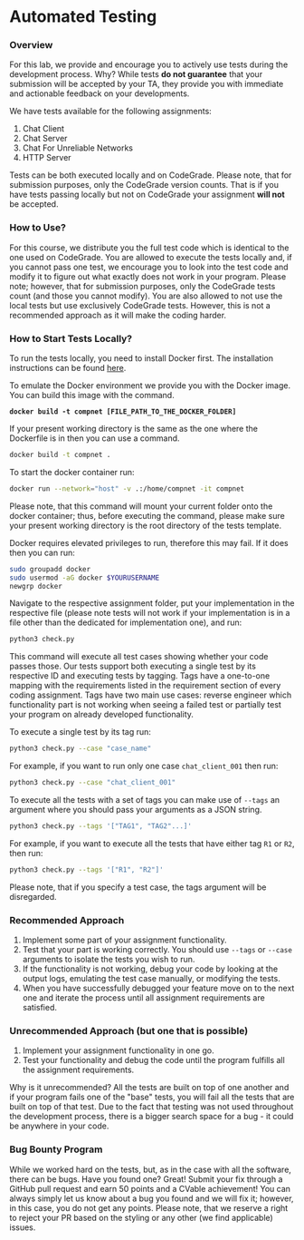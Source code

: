 # Automated Testing

### Overview

For this lab, we provide and encourage you to actively use tests during the development process. Why? While tests **do not guarantee** that your submission will be accepted by your TA, they provide you with immediate and actionable feedback on your developments.

We have tests available for the following assignments:

1. Chat Client
2. Chat Server
3. Chat For Unreliable Networks
4. HTTP Server

Tests can be both executed locally and on CodeGrade. Please note, that for submission purposes, only the CodeGrade version counts. That is if you have tests passing locally but not on CodeGrade your assignment **will not** be accepted.

### How to Use?

For this course, we distribute you the full test code which is identical to the one used on CodeGrade. You are allowed to execute the tests locally and, if you cannot pass one test, we encourage you to look into the test code and modify it to figure out what exactly does not work in your program. Please note; however, that for submission purposes, only the CodeGrade tests count (and those you cannot modify). You are also allowed to not use the local tests but use exclusively CodeGrade tests. However, this is not a recommended approach as it will make the coding harder.

### How to Start Tests Locally?

To run the tests locally, you need to install Docker first. The installation instructions can be found [here](https://docs.docker.com/engine/install/).

To emulate the Docker environment we provide you with the Docker image. You can build this image with the command.

<pre class="language-bash"><code class="lang-bash"><strong>docker build -t compnet [FILE_PATH_TO_THE_DOCKER_FOLDER]
</strong></code></pre>

If your present working directory is the same as the one where the Dockerfile is in then you can use a command.

```bash
docker build -t compnet .
```

To start the docker container run:

```bash
docker run --network="host" -v .:/home/compnet -it compnet
```

Please note, that this command will mount your current folder onto the docker container; thus, before executing the command, please make sure your present working directory is the root directory of the tests template.

Docker requires elevated privileges to run, therefore this may fail. If it does then you can run:

```bash
sudo groupadd docker 
sudo usermod -aG docker $YOURUSERNAME
newgrp docker
```

Navigate to the respective assignment folder, put your implementation in the respective file (please note tests will not work if your implementation is in a file other than the dedicated for implementation one), and run:

```bash
python3 check.py
```

This command will execute all test cases showing whether your code passes those. Our tests support both executing a single test by its respective ID and executing tests by tagging. Tags have a one-to-one mapping with the requirements listed in the requirement section of every coding assignment. Tags have two main use cases: reverse engineer which functionality part is not working when seeing a failed test or partially test your program on already developed functionality.

To execute a single test by its tag run:

```bash
python3 check.py --case "case_name"
```

For example, if you want to run only one case `chat_client_001` then run:

```bash
python3 check.py --case "chat_client_001"
```

To execute all the tests with a set of tags you can make use of `--tags` an argument where you should pass your arguments as a JSON string.

```bash
python3 check.py --tags '["TAG1", "TAG2"...]'
```

For example, if you want to execute all the tests that have either tag `R1` or `R2`, then run:

```bash
python3 check.py --tags '["R1", "R2"]'
```

Please note, that if you specify a test case, the tags argument will be disregarded.

### Recommended Approach

1. Implement some part of your assignment functionality.
2. Test that your part is working correctly. You should use `--tags` or `--case` arguments to isolate the tests you wish to run.
3. If the functionality is not working, debug your code by looking at the output logs, emulating the test case manually, or modifying the tests.
4. When you have successfully debugged your feature move on to the next one and iterate the process until all assignment requirements are satisfied.

### Unrecommended Approach (but one that is possible)

1. Implement your assignment functionality in one go.
2. Test your functionality and debug the code until the program fulfills all the assignment requirements.

Why is it unrecommended? All the tests are built on top of one another and if your program fails one of the "base" tests, you will fail all the tests that are built on top of that test. Due to the fact that testing was not used throughout the development process, there is a bigger search space for a bug - it could be anywhere in your code.

### Bug Bounty Program

While we worked hard on the tests, but, as in the case with all the software, there can be bugs. Have you found one? Great! Submit your fix through a GitHub pull request and earn 50 points and a CVable achievement! You can always simply let us know about a bug you found and we will fix it; however, in this case, you do not get any points. Please note, that we reserve a right to reject your PR based on the styling or any other (we find applicable) issues.
